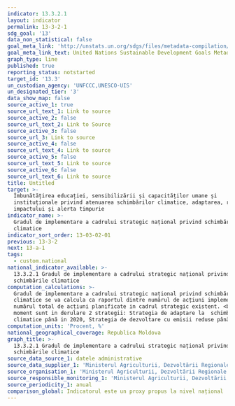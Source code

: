 ```yaml
---
indicator: 13.3.2.1
layout: indicator
permalink: 13-3-2-1
sdg_goal: '13'
data_non_statistical: false
goal_meta_link: 'http://unstats.un.org/sdgs/files/metadata-compilation/Metadata-Goal-13.pdf'
goal_meta_link_text: United Nations Sustainable Development Goals Metadata (pdf 759kB)
graph_type: line
published: true
reporting_status: notstarted
target_id: '13.3'
un_custodian_agency: 'UNFCCC,UNESCO-UIS'
un_designated_tier: '3'
data_show_map: false
source_active_1: true
source_url_text_1: Link to source
source_active_2: false
source_url_text_2: Link to Source
source_active_3: false
source_url_3: Link to source
source_active_4: false
source_url_text_4: Link to source
source_active_5: false
source_url_text_5: Link to source
source_active_6: false
source_url_text_6: Link to source
title: Untitled
target: >-
  Îmbunătățirea educației, sensibilizării și capacităților umane și
  instituționale privind atenuarea schimbărilor climatice, adaptarea, reducerea
  impactului și alerta timpurie
indicator_name: >-
  Gradul de implementare a cadrului strategic național privind schimbările
  climatice
indicator_sort_order: 13-03-02-01
previous: 13-3-2
next: 13-a-1
tags:
  - custom.national
national_indicator_available: >-
  13.3.2.1 Gradul de implementare a cadrului strategic național privind
  schimbările climatice
computation_calculations: >-
  Gradul de implementare a cadrului strategic național privind schimbările
  climatice se va calcula ca raportul dintre numărul de acțiuni implementate si
  numărul total de acțiuni planificate in cadrul strategic existent. <br>  La
  moment sunt in derulare 2 strategii: Strategia de adaptare la  schimbările
  climatice până in 2020, Strategia de dezvoltare cu emisii reduse până in 2030.
computation_units: 'Procent, %'
national_geographical_coverage: Republica Moldova
graph_title: >-
  13.3.2.1 Gradul de implementare a cadrului strategic național privind
  schimbările climatice
source_data_source_1: datele administrative
source_data_supplier_1: 'Ministerul Agriculturii, Dezvoltării Regionale și Mediului'
source_organisation_1: 'Ministerul Agriculturii, Dezvoltării Regionale și Mediului'
source_responsible_monitoring_1: 'Ministerul Agriculturii, Dezvoltării Regionale și Mediului'
source_periodicity_1: anual
comparison_global: Indicatorul este un proxy propus la nivel național
---
```

